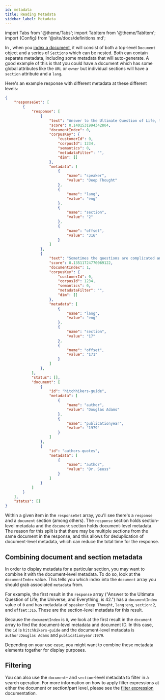 ```yaml
---
id: metadata
title: Reading Metadata
sidebar_label: Metadata
---
```


import Tabs from '@theme/Tabs';
import TabItem from '@theme/TabItem';
import {Config} from '@site/docs/definitions.md';

In <Config v="names.product"/>, when you
[index a document](/docs/api-reference/indexing-apis/indexing), it will consist of both a
top-level `Document` object and a series of `Section`s which can be nested.
Both can contain separate metadata, including some metadata
that <Config v="names.product"/> will auto-generate.  A good example of
this is that you could have a document which has some global attributes like
the `URL` or `owner` but individual sections will have a `section` attribute
and a `lang`.


Here's an example response with different metadata at these different levels:

```json
{
    "responseSet": [
        {
            "response": [
                {
                    "text": "Answer to the Ultimate Question of Life, the Universe, and Everything, is 42.",
                    "score": 0.1401531994342804,
                    "documentIndex": 0,
                    "corpusKey": {
                        "customerId": 0,
                        "corpusId": 1234,
                        "semantics": 0,
                        "metadataFilter": "",
                        "dim": []
                    },
                    "metadata": [
                        {
                            "name": "speaker",
                            "value": "Deep Thought"
                        },
                        {
                            "name": "lang",
                            "value": "eng"
                        },
                        {
                            "name": "section",
                            "value": "2"
                        },
                        {
                            "name": "offset",
                            "value": "316"
                        }
                    ]
                },
                {
                    "text": "Sometimes the questions are complicated and the answers are simple.",
                    "score": 0.13511724770069122,
                    "documentIndex": 1,
                    "corpusKey": {
                        "customerId": 0,
                        "corpusId": 1234,
                        "semantics": 0,
                        "metadataFilter": "",
                        "dim": []
                    },
                    "metadata": [
                        {
                            "name": "lang",
                            "value": "eng"
                        },
                        {
                            "name": "section",
                            "value": "17"
                        },
                        {
                            "name": "offset",
                            "value": "171"
                        }
                    ]
                },
            ],
            "status": [],
            "document": [
                {
                    "id": "hitchhikers-guide",
                    "metadata": [
                        {
                            "name": "author",
                            "value": "Douglas Adams"
                        },
                        {
                            "name": "publicationyear",
                            "value": "1979"
                        }
                    ]
                },
                {
                    "id": "authors-quotes",
                    "metadata": [
                        {
                            "name": "author",
                            "value": "Dr. Seuss"
                        }
                    ]
                }
            ]
        }
    ],
    "status": []
}
```

Within a given item in the `responseSet` array, you'll see there's a `response`
and a `document` section (among others).  The `response` section holds
section-level metadata and the `document` section holds document-level
metadata.  The reason for this split is that there may be multiple sections
from the same document in the response, and this allows for deduplication of
document-level metadata, which can reduce the total time for the response.

## Combining document and section metadata
In order to display metadata for a particular section, you may want to combine
it with the document-level metadata.  To do so, look at the `documentIndex`
value.  This tells you which index into the `document` array you should grab
associated `metadata` from.

For example, the first result in the `response` array ("Answer to the Ultimate
Question of Life, the Universe, and Everything, is 42.") has a `documentIndex`
value of `0` and has metadata of `speaker:Deep Thought`, `lang:eng`,
`section:2`, and `offset:316`.  These are the section-level metadata for this
result.

Because the `documentIndex` is `0`, we look at the first result in the
`document` array to find the document-level metadata and document ID.  In this
case, the `id` is `hitchhikers-guide` and the document-level metadata is
`author:Douglas Adams` and `publicationyear:1979`.

Depending on your use case, you might want to combine these metadata elements
together for display purposes.

## Filtering
You can also use the `document`- and `section`-level metadata to filter in a
search operation.  For more information on how to apply filter expressions at
either the document or section/part level, please see the
[filter expression](/docs/learn/metadata-search-filtering/filter-overview) documentation.